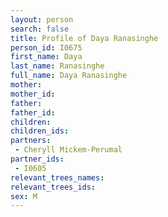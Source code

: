```yaml
---
layout: person
search: false
title: Profile of Daya Ranasinghe
person_id: I0675
first_name: Daya
last_name: Ranasinghe
full_name: Daya Ranasinghe
mother: 
mother_id: 
father: 
father_id: 
children:
children_ids:
partners:
 - Cheryll Mickem-Perumal
partner_ids:
 - I0605
relevant_trees_names:
relevant_trees_ids:
sex: M
---
```


